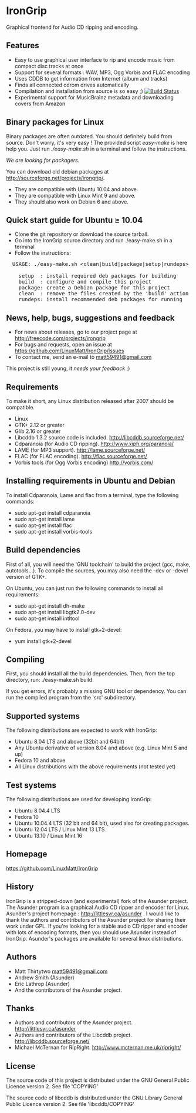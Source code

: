 IronGrip
========
Graphical frontend for Audio CD ripping and encoding.

Features
--------
- Easy to use graphical user interface to rip and encode music from compact disc tracks at once
- Support for several formats : WAV, MP3, Ogg Vorbis and FLAC encoding
- Uses CDDB to get information from Internet (album and tracks)
- Finds all connected cdrom drives automatically
- Compilation and installation from source is so easy ;)
[![Build Status](https://travis-ci.org/LinuxMatt/IronGrip.png?branch=master)](https://travis-ci.org/LinuxMatt/IronGrip)
- Experimental support for MusicBrainz metadata and downloading covers from Amazon

Binary packages for Linux
-------------------------
Binary packages are often outdated. You should definitely build from source.
Don't worry, it's very easy ! The provided script *easy-make* is here help you.
Just run *./easy-make.sh* in a terminal and follow the instructions.

_We are looking for packagers._

You can download old debian packages at http://sourceforge.net/projects/irongrip/.
- They are compatible with Ubuntu 10.04 and above.
- They are compatible with Linux Mint 9 and above.
- They should also work on Debian 6 and above.

Quick start guide for Ubuntu &ge; 10.04
---------------------------------------
- Clone the git repository or download the source tarball.
- Go into the IronGrip source directory and run ./easy-make.sh in a terminal
- Follow the instructions:

<pre>
  USAGE: ./easy-make.sh &lt;clean|build|package|setup|rundeps&gt;
  
	setup  : install required deb packages for building
	build  : configure and compile this project
	package: create a Debian package for this project
	clean  : remove the files created by the 'build' action
	rundeps: install recommended deb packages for running
</pre>

News, help, bugs, suggestions and feedback
------------------------------------------
- For news about releases, go to our project page at http://freecode.com/projects/irongrip
- For bugs and requests, open an issue at https://github.com/LinuxMatt/IronGrip/issues
- To contact me, send an e-mail to <matt59491@gmail.com>

This project is still young, it *needs your feedback* ;)

Requirements
------------
To make it short, any Linux distribution released after 2007 should be compatible.
- Linux
- GTK+ 2.12 or greater
- Glib 2.16 or greater
- Libcddb 1.3.2 source code is included.
  http://libcddb.sourceforge.net/
- Cdparanoia (for Audio CD ripping).
  http://www.xiph.org/paranoia/
- LAME (for MP3 support).
  http://lame.sourceforge.net/
- FLAC (for FLAC encoding).
  http://flac.sourceforge.net/
- Vorbis tools (for Ogg Vorbis encoding)
  http://vorbis.com/

Installing requirements in Ubuntu and Debian
--------------------------------------------
To install Cdparanoia, Lame and flac from a terminal, type the following commands:
- sudo apt-get install cdparanoia
- sudo apt-get install lame
- sudo apt-get install flac
- sudo apt-get install vorbis-tools

Build dependencies
------------------
First of all, you will need the 'GNU toolchain' to build the project (gcc, make, autotools...).
To compile the sources, you may also need the -dev or -devel version of GTK+.

On Ubuntu, you can just run the following commands to install all requirements:
- sudo apt-get install dh-make
- sudo apt-get install libgtk2.0-dev
- sudo apt-get install intltool

On Fedora, you may have to install gtk+2-devel:
- yum install gtk+2-devel

Compiling
---------
First, you should install all the build dependencies.
Then, from the top directory, run:
./easy-make.sh build

If you get errors, it's probably a missing GNU tool or dependency.
You can run the compiled program from the 'src' subdirectory.

Supported systems
-----------------
The following distributions are expected to work with IronGrip:
- Ubuntu 8.04 LTS and above (32bit and 64bit)
- Any Ubuntu derivative of version 8.04 and above (e.g. Linux Mint 5 and up)
- Fedora 10 and above 
- All Linux distributions with the above requirements (not tested yet)

Test systems
------------
The following distributions are used for developing IronGrip:
- Ubuntu 8.04.4 LTS
- Fedora 10
- Ubuntu 10.04.4 LTS (32 bit and 64 bit), used also for creating packages.
- Ubuntu 12.04 LTS / Linux Mint 13 LTS
- Ubuntu 13.10 / Linux Mint 16

Homepage
--------
https://github.com/LinuxMatt/IronGrip

History
-------
IronGrip is a stripped-down (and experimental) fork of the Asunder project.
The Asunder program is a graphical Audio CD ripper and encoder for Linux.
Asunder's project homepage : http://littlesvr.ca/asunder .
I would like to thank the authors and contributors of the Asunder project for sharing their work under GPL.
If you're looking for a stable audio CD ripper and encoder with lots of encoding formats, then you should use Asunder instead of IronGrip.
Asunder's packages are available for several linux distributions.

Authors
-------
- Matt Thirtytwo <matt59491@gmail.com>
- Andrew Smith (Asunder)
- Eric Lathrop (Asunder)
- And the contributors of the Asunder project.

Thanks
------
- Authors and contributors of the Asunder project. http://littlesvr.ca/asunder
- Authors and contributors of the Libcddb project. http://libcddb.sourceforge.net/
- Michael McTernan for RipRight. http://www.mcternan.me.uk/ripright/

License
-------
The source code of this project is distributed under the GNU General Public Licence version 2.
See file 'COPYING'

The source code of libcddb is distributed under the GNU Library General Public Licence version 2.
See file 'libcddb/COPYING'

